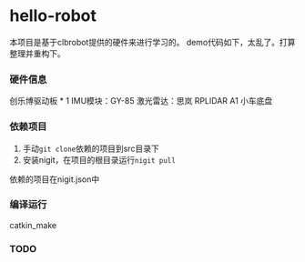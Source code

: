 # hello-robot

本项目是基于clbrobot提供的硬件来进行学习的。
demo代码如下，太乱了。打算整理并重构下。

### 硬件信息

创乐博驱动板 * 1
IMU模块：GY-85
激光雷达：思岚 RPLIDAR A1
小车底盘

### 依赖项目

1. 手动`git clone`依赖的项目到src目录下
2. 安装nigit，在项目的根目录运行`nigit pull`

依赖的项目在nigit.json中

### 编译运行

catkin_make

### TODO